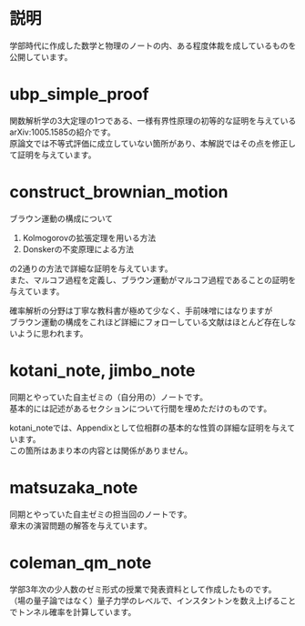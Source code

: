 # 説明
学部時代に作成した数学と物理のノートの内、ある程度体裁を成しているものを公開しています。

# ubp_simple_proof
関数解析学の3大定理の1つである、一様有界性原理の初等的な証明を与えているarXiv:1005.1585の紹介です。  
原論文では不等式評価に成立していない箇所があり、本解説ではその点を修正して証明を与えています。

# construct_brownian_motion
ブラウン運動の構成について  
1. Kolmogorovの拡張定理を用いる方法  
2. Donskerの不変原理による方法  

の2通りの方法で詳細な証明を与えています。  
また、マルコフ過程を定義し、ブラウン運動がマルコフ過程であることの証明を与えています。  

確率解析の分野は丁寧な教科書が極めて少なく、手前味噌にはなりますが  
ブラウン運動の構成をこれほど詳細にフォローしている文献はほとんど存在しないように思われます。 

# kotani_note, jimbo_note
同期とやっていた自主ゼミの（自分用の）ノートです。  
基本的には記述があるセクションについて行間を埋めただけのものです。  

kotani_noteでは、Appendixとして位相群の基本的な性質の詳細な証明を与えています。  
この箇所はあまり本の内容とは関係がありません。

# matsuzaka_note
同期とやっていた自主ゼミの担当回のノートです。  
章末の演習問題の解答を与えています。

# coleman_qm_note
学部3年次の少人数のゼミ形式の授業で発表資料として作成したものです。  
（場の量子論ではなく）量子力学のレベルで、インスタントンを数え上げることでトンネル確率を計算しています。
